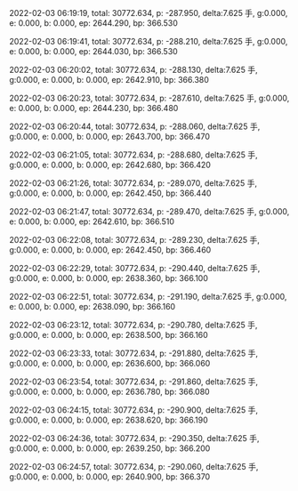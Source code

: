 2022-02-03 06:19:19, total: 30772.634, p: -287.950, delta:7.625 手, g:0.000, e: 0.000, b: 0.000, ep: 2644.290, bp: 366.530

2022-02-03 06:19:41, total: 30772.634, p: -288.210, delta:7.625 手, g:0.000, e: 0.000, b: 0.000, ep: 2644.030, bp: 366.530

2022-02-03 06:20:02, total: 30772.634, p: -288.130, delta:7.625 手, g:0.000, e: 0.000, b: 0.000, ep: 2642.910, bp: 366.380

2022-02-03 06:20:23, total: 30772.634, p: -287.610, delta:7.625 手, g:0.000, e: 0.000, b: 0.000, ep: 2644.230, bp: 366.480

2022-02-03 06:20:44, total: 30772.634, p: -288.060, delta:7.625 手, g:0.000, e: 0.000, b: 0.000, ep: 2643.700, bp: 366.470

2022-02-03 06:21:05, total: 30772.634, p: -288.680, delta:7.625 手, g:0.000, e: 0.000, b: 0.000, ep: 2642.680, bp: 366.420

2022-02-03 06:21:26, total: 30772.634, p: -289.070, delta:7.625 手, g:0.000, e: 0.000, b: 0.000, ep: 2642.450, bp: 366.440

2022-02-03 06:21:47, total: 30772.634, p: -289.470, delta:7.625 手, g:0.000, e: 0.000, b: 0.000, ep: 2642.610, bp: 366.510

2022-02-03 06:22:08, total: 30772.634, p: -289.230, delta:7.625 手, g:0.000, e: 0.000, b: 0.000, ep: 2642.450, bp: 366.460

2022-02-03 06:22:29, total: 30772.634, p: -290.440, delta:7.625 手, g:0.000, e: 0.000, b: 0.000, ep: 2638.360, bp: 366.100

2022-02-03 06:22:51, total: 30772.634, p: -291.190, delta:7.625 手, g:0.000, e: 0.000, b: 0.000, ep: 2638.090, bp: 366.160

2022-02-03 06:23:12, total: 30772.634, p: -290.780, delta:7.625 手, g:0.000, e: 0.000, b: 0.000, ep: 2638.500, bp: 366.160

2022-02-03 06:23:33, total: 30772.634, p: -291.880, delta:7.625 手, g:0.000, e: 0.000, b: 0.000, ep: 2636.600, bp: 366.060

2022-02-03 06:23:54, total: 30772.634, p: -291.860, delta:7.625 手, g:0.000, e: 0.000, b: 0.000, ep: 2636.780, bp: 366.080

2022-02-03 06:24:15, total: 30772.634, p: -290.900, delta:7.625 手, g:0.000, e: 0.000, b: 0.000, ep: 2638.620, bp: 366.190

2022-02-03 06:24:36, total: 30772.634, p: -290.350, delta:7.625 手, g:0.000, e: 0.000, b: 0.000, ep: 2639.250, bp: 366.200

2022-02-03 06:24:57, total: 30772.634, p: -290.060, delta:7.625 手, g:0.000, e: 0.000, b: 0.000, ep: 2640.900, bp: 366.370